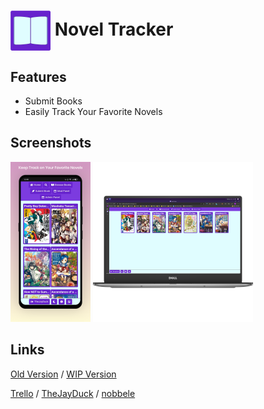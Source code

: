 
# <img alt="logo" src="public/book.svg" width=64 align="center" /> Novel Tracker

## Features
* Submit Books
* Easily Track Your Favorite Novels

## Screenshots
<img alt="mobile mockup" src="public/mockup_MOBILE.png" width=128 /> <img alt="pc mockup" src="public/mockup_PC.png" width=256 />

## Links
[Old Version](https://lightnoveltracker-old.herokuapp.com/) /
[WIP Version](http://lightnoveltracker.herokuapp.com/)  

[Trello](https://trello.com/b/dPv92vJW/light-novel-tracker) /
[TheJayDuck](https://github.com/thejayduck) /
[nobbele](https://github.com/nobbele)
